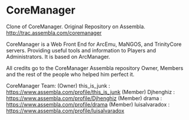 CoreManager
===========

Clone of CoreManager.
Original Repository on Assembla.
http://trac.assembla.com/coremanager

CoreManager is a Web Front End for ArcEmu, MaNGOS, and TrinityCore servers.
Providing useful tools and information to Players and Administrators. It is based on ArcManager.

All credits go to the CoreManager Assembla repository Owner, Members and the rest of the people who helped him perfect it.

CoreManager Team:
(Owner)  this_is_junk  : https://www.assembla.com/profile/this_is_junk
(Member) Djhenghiz     : https://www.assembla.com/profile/Djhenghiz
(Member) drama         : https://www.assembla.com/profile/drama
(Member) luisalvaradox : https://www.assembla.com/profile/luisalvaradox